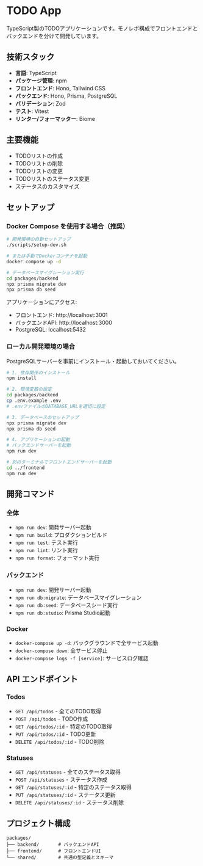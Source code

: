 # TODO App

TypeScript製のTODOアプリケーションです。モノレポ構成でフロントエンドとバックエンドを分けて開発しています。

## 技術スタック

- **言語**: TypeScript
- **パッケージ管理**: npm
- **フロントエンド**: Hono, Tailwind CSS
- **バックエンド**: Hono, Prisma, PostgreSQL
- **バリデーション**: Zod
- **テスト**: Vitest
- **リンター/フォーマッター**: Biome

## 主要機能

- TODOリストの作成
- TODOリストの削除
- TODOリストの変更
- TODOリストのステータス変更
- ステータスのカスタマイズ

## セットアップ

### Docker Compose を使用する場合（推奨）

```bash
# 開発環境の自動セットアップ
./scripts/setup-dev.sh

# または手動でDockerコンテナを起動
docker compose up -d

# データベースマイグレーション実行
cd packages/backend
npx prisma migrate dev
npx prisma db seed
```

アプリケーションにアクセス:
- フロントエンド: http://localhost:3001
- バックエンドAPI: http://localhost:3000
- PostgreSQL: localhost:5432

### ローカル開発環境の場合

PostgreSQLサーバーを事前にインストール・起動しておいてください。

```bash
# 1. 依存関係のインストール
npm install

# 2. 環境変数の設定
cd packages/backend
cp .env.example .env
# .envファイルのDATABASE_URLを適切に設定

# 3. データベースのセットアップ
npx prisma migrate dev
npx prisma db seed

# 4. アプリケーションの起動
# バックエンドサーバーを起動
npm run dev

# 別のターミナルでフロントエンドサーバーを起動
cd ../frontend
npm run dev
```

## 開発コマンド

### 全体
- `npm run dev`: 開発サーバー起動
- `npm run build`: プロダクションビルド
- `npm run test`: テスト実行
- `npm run lint`: リント実行
- `npm run format`: フォーマット実行

### バックエンド
- `npm run dev`: 開発サーバー起動
- `npm run db:migrate`: データベースマイグレーション
- `npm run db:seed`: データベースシード実行
- `npm run db:studio`: Prisma Studio起動

### Docker
- `docker-compose up -d`: バックグラウンドで全サービス起動
- `docker-compose down`: 全サービス停止
- `docker-compose logs -f [service]`: サービスログ確認

## API エンドポイント

### Todos
- `GET /api/todos` - 全てのTODO取得
- `POST /api/todos` - TODO作成
- `GET /api/todos/:id` - 特定のTODO取得
- `PUT /api/todos/:id` - TODO更新
- `DELETE /api/todos/:id` - TODO削除

### Statuses
- `GET /api/statuses` - 全てのステータス取得
- `POST /api/statuses` - ステータス作成
- `GET /api/statuses/:id` - 特定のステータス取得
- `PUT /api/statuses/:id` - ステータス更新
- `DELETE /api/statuses/:id` - ステータス削除

## プロジェクト構成

```
packages/
├── backend/       # バックエンドAPI
├── frontend/      # フロントエンドUI
└── shared/        # 共通の型定義とスキーマ
```